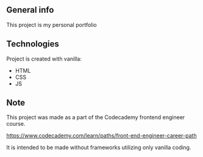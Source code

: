 ## General info
This project is my personal portfolio
	
## Technologies
Project is created with vanilla:
* HTML
* CSS
* JS
	
## Note
This project was made as a part of the Codecademy frontend engineer course.

https://www.codecademy.com/learn/paths/front-end-engineer-career-path

It is intended to be made without frameworks utilizing only vanilla coding.
